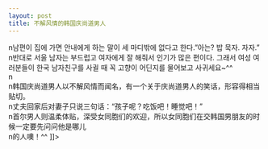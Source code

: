 ```yaml
---
layout: post
title: 不解风情的韩国庆尚道男人
---
```


<p>n남편이 집에 가면 안내에게 하는 말이 세 마디밖에 없다고 한다.&#8221;아는? 밥 묵자. 자자.&#8221;<br />n반대로 서울 남자는 부드럽고 여자에게 잘 해줘서 인기가 많은 편이다. 그래서 여성 여러분들이 한국 남자친구를 사귈 때 꼭 고향이 어딘지를 물어보고 사귀세요~^^<br />n<br />n韩国庆尚道男人以不解风情而闻名，有一个关于庆尚道男人的笑话，形容得相当贴切。<br />n丈夫回家后对妻子只说三句话：“孩子呢？吃饭吧！睡觉吧！”<br />n首尔男人则温柔体贴，深受女同胞们的欢迎，所以女同胞们在交韩国男朋友的时候一定要先问问他是哪儿<br />n的人噢！^^ ]]&gt;</p>

